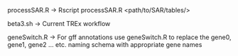 processSAR.R  -> Rscript processSAR.R <path/to/SAR/tables/> 

beta3.sh -> Current TREx workflow 

geneSwitch.R  -> For gff annotations use geneSwitch.R to replace the gene0, gene1, gene2 ... etc. 
naming schema with appropriate gene names
